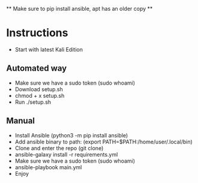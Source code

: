 ** Make sure to pip install ansible, apt has an older copy **

# Instructions
* Start with latest Kali Edition

## Automated way
* Make sure we have a sudo token (sudo whoami)
* Download setup.sh
* chmod + x setup.sh 
* Run ./setup.sh

## Manual
* Install Ansible (python3 -m pip install ansible)
* Add ansible binary to path: (export PATH=$PATH:/home/user/.local/bin)
* Clone and enter the repo (git clone)
* ansible-galaxy install -r requirements.yml
* Make sure we have a sudo token (sudo whoami)
* ansible-playbook main.yml
* Enjoy